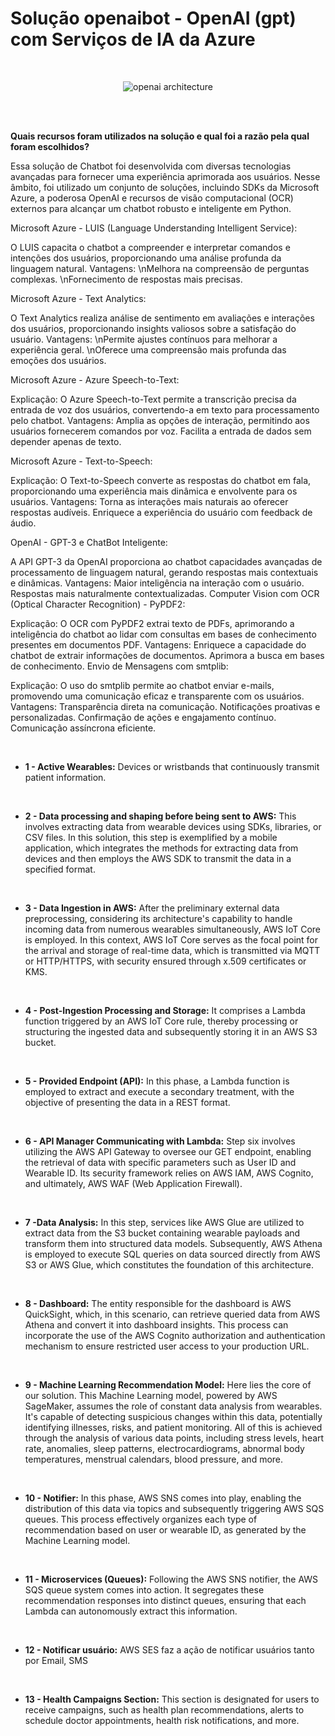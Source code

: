 # Solução openaibot - OpenAI (gpt) com Serviços de IA da Azure 

<br> 

<div align="center">

![openai architecture](https://github.com/arthurmeirelessm/openaibot-dev/assets/78212769/afc52efd-98e5-4c15-8bf5-279b5916ba61)


</div>

<br> 

<br> 


**Quais recursos foram utilizados na solução e qual foi a razão pela qual foram escolhidos?**

Essa solução de Chatbot foi desenvolvida com diversas tecnologias avançadas para fornecer uma experiência aprimorada aos usuários. Nesse âmbito, foi utilizado um conjunto de soluções, incluindo SDKs da Microsoft Azure, a poderosa OpenAI e recursos de visão computacional (OCR) externos para alcançar um chatbot robusto e inteligente em Python.

Microsoft Azure - LUIS (Language Understanding Intelligent Service):

O LUIS capacita o chatbot a compreender e interpretar comandos e intenções dos usuários, proporcionando uma análise profunda da linguagem natural.
Vantagens:
\nMelhora na compreensão de perguntas complexas.
\nFornecimento de respostas mais precisas.

Microsoft Azure - Text Analytics:

O Text Analytics realiza análise de sentimento em avaliações e interações dos usuários, proporcionando insights valiosos sobre a satisfação do usuário.
Vantagens:
\nPermite ajustes contínuos para melhorar a experiência geral.
\nOferece uma compreensão mais profunda das emoções dos usuários.

Microsoft Azure - Azure Speech-to-Text:

Explicação: O Azure Speech-to-Text permite a transcrição precisa da entrada de voz dos usuários, convertendo-a em texto para processamento pelo chatbot.
Vantagens:
Amplia as opções de interação, permitindo aos usuários fornecerem comandos por voz.
Facilita a entrada de dados sem depender apenas de texto.

Microsoft Azure - Text-to-Speech:

Explicação: O Text-to-Speech converte as respostas do chatbot em fala, proporcionando uma experiência mais dinâmica e envolvente para os usuários.
Vantagens:
Torna as interações mais naturais ao oferecer respostas audíveis.
Enriquece a experiência do usuário com feedback de áudio.

OpenAI - GPT-3 e ChatBot Inteligente:

A API GPT-3 da OpenAI proporciona ao chatbot capacidades avançadas de processamento de linguagem natural, gerando respostas mais contextuais e dinâmicas.
Vantagens:
Maior inteligência na interação com o usuário.
Respostas mais naturalmente contextualizadas.
Computer Vision com OCR (Optical Character Recognition) - PyPDF2:

Explicação: O OCR com PyPDF2 extrai texto de PDFs, aprimorando a inteligência do chatbot ao lidar com consultas em bases de conhecimento presentes em documentos PDF.
Vantagens:
Enriquece a capacidade do chatbot de extrair informações de documentos.
Aprimora a busca em bases de conhecimento.
Envio de Mensagens com smtplib:

Explicação: O uso do smtplib permite ao chatbot enviar e-mails, promovendo uma comunicação eficaz e transparente com os usuários.
Vantagens:
Transparência direta na comunicação.
Notificações proativas e personalizadas.
Confirmação de ações e engajamento contínuo.
Comunicação assíncrona eficiente.

<br> 

* **1 - Active Wearables:** Devices or wristbands that continuously transmit patient information.

<br> 

* **2 - Data processing and shaping before being sent to AWS:** This involves extracting data from wearable devices using SDKs, libraries, or CSV files. In this solution, this step is exemplified by a mobile application, which integrates the methods for extracting data from devices and then employs the AWS SDK to transmit the data in a specified format.

<br> 

* **3 - Data Ingestion in AWS:** After the preliminary external data preprocessing, considering its architecture's capability to handle incoming data from numerous wearables simultaneously, AWS IoT Core is employed. In this context, AWS IoT Core serves as the focal point for the arrival and storage of real-time data, which is transmitted via MQTT or HTTP/HTTPS, with security ensured through x.509 certificates or KMS.
<br> 
  
* **4 - Post-Ingestion Processing and Storage:** It comprises a Lambda function triggered by an AWS IoT Core rule, thereby processing or structuring the ingested data and subsequently storing it in an AWS S3 bucket.

<br> 

* **5 - Provided Endpoint (API):** In this phase, a Lambda function is employed to extract and execute a secondary treatment, with the objective of presenting the data in a REST format.

<br> 

* **6 - API Manager Communicating with Lambda:** Step six involves utilizing the AWS API Gateway to oversee our GET endpoint, enabling the retrieval of data with specific parameters such as User ID and Wearable ID. Its security framework relies on AWS IAM, AWS Cognito, and ultimately, AWS WAF (Web Application Firewall).

<br> 

* **7 -Data Analysis:** In this step, services like AWS Glue are utilized to extract data from the S3 bucket containing wearable payloads and transform them into structured data models. Subsequently, AWS Athena is employed to execute SQL queries on data sourced directly from AWS S3 or AWS Glue, which constitutes the foundation of this architecture.
<br> 

* **8 - Dashboard:** The entity responsible for the dashboard is AWS QuickSight, which, in this scenario, can retrieve queried data from AWS Athena and convert it into dashboard insights. This process can incorporate the use of the AWS Cognito authorization and authentication mechanism to ensure restricted user access to your production URL. 

<br> 

* **9 - Machine Learning Recommendation Model:** Here lies the core of our solution. This Machine Learning model, powered by AWS SageMaker, assumes the role of constant data analysis from wearables. It's capable of detecting suspicious changes within this data, potentially identifying illnesses, risks, and patient monitoring. All of this is achieved through the analysis of various data points, including stress levels, heart rate, anomalies, sleep patterns, electrocardiograms, abnormal body temperatures, menstrual calendars, blood pressure, and more.

<br> 

* **10 - Notifier:** In this phase, AWS SNS comes into play, enabling the distribution of this data via topics and subsequently triggering AWS SQS queues. This process effectively organizes each type of recommendation based on user or wearable ID, as generated by the Machine Learning model.

<br> 

* **11 - Microservices (Queues):** Following the AWS SNS notifier, the AWS SQS queue system comes into action. It segregates these recommendation responses into distinct queues, ensuring that each Lambda can autonomously extract this information.

<br> 

* **12 - Notificar usuário:** AWS SES faz a ação de notificar usuários tanto por Email, SMS

<br> 

* **13 - Health Campaigns Section:** This section is designated for users to receive campaigns, such as health plan recommendations, alerts to schedule doctor appointments, health risk notifications, and more.     
